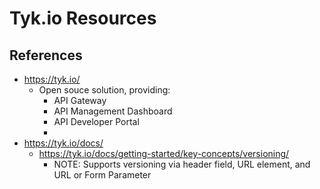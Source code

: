 
# Tyk.io Resources

## References
- https://tyk.io/
  + Open souce solution, providing:
    * API Gateway
    * API Management Dashboard 
    * API Developer Portal
    * 
- https://tyk.io/docs/
  + https://tyk.io/docs/getting-started/key-concepts/versioning/
    * NOTE: Supports versioning via header field, URL element, and URL or Form Parameter 
